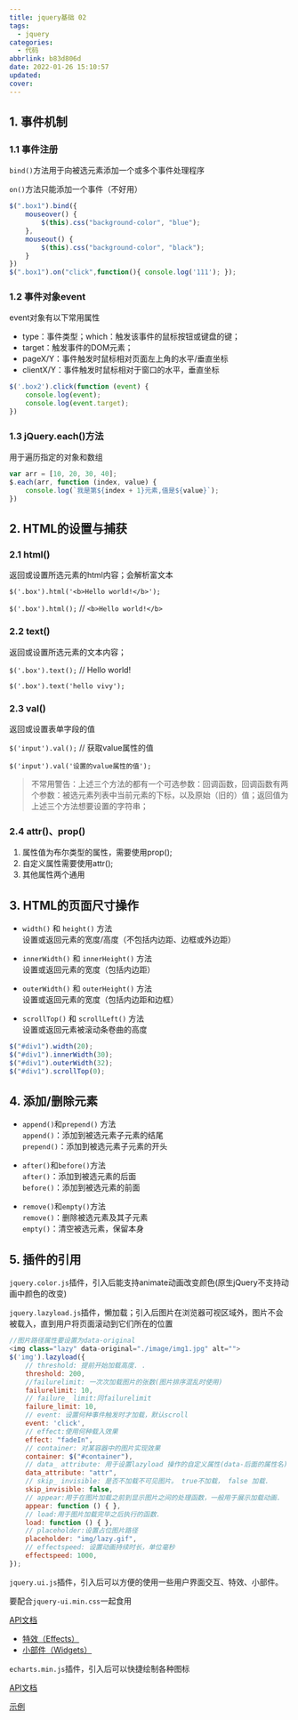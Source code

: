 ```yaml
---
title: jquery基础 02
tags:
  - jquery
categories:
  - 代码
abbrlink: b83d806d
date: 2022-01-26 15:10:57
updated: 
cover:
---
```

## 1. 事件机制

### 1.1 事件注册

`bind()`方法用于向被选元素添加一个或多个事件处理程序

`on()`方法只能添加一个事件（不好用）

```js
$(".box1").bind({
    mouseover() {
        $(this).css("background-color", "blue");
    },
    mouseout() {
        $(this).css("background-color", "black");
    }
})
$(".box1").on("click",function(){ console.log('111'); });
```

### 1.2 事件对象event

event对象有以下常用属性

- type：事件类型；which：触发该事件的鼠标按钮或键盘的键；
- target：触发事件的DOM元素；
- pageX/Y：事件触发时鼠标相对页面左上角的水平/垂直坐标
- clientX/Y：事件触发时鼠标相对于窗口的水平，垂直坐标

```js
$('.box2').click(function (event) {
    console.log(event);
    console.log(event.target);
})
```

### 1.3 jQuery.each()方法

用于遍历指定的对象和数组

```js
var arr = [10, 20, 30, 40];
$.each(arr, function (index, value) {
    console.log(`我是第${index + 1}元素,值是${value}`);
})
```

## 2. HTML的设置与捕获

### 2.1 html()

返回或设置所选元素的html内容；会解析富文本

`$('.box').html('<b>Hello world!</b>');`

`$('.box').html();` // `<b>Hello world!</b>`

### 2.2 text()

返回或设置所选元素的文本内容；

`$('.box').text();` // Hello world!

`$('.box').text('hello vivy');`

### 2.3 val()

返回或设置表单字段的值

`$('input').val();` // 获取value属性的值

`$('input').val('设置的value属性的值');`

> 不常用警告：上述三个方法的都有一个可选参数：回调函数，回调函数有两个参数：被选元素列表中当前元素的下标，以及原始（旧的）值；返回值为上述三个方法想要设置的字符串；

### 2.4 attr()、prop()

1. 属性值为布尔类型的属性，需要使用prop();
2. 自定义属性需要使用attr();
3. 其他属性两个通用

## 3. HTML的页面尺寸操作

- `width()` 和 `height()` 方法  
  设置或返回元素的宽度/高度（不包括内边距、边框或外边距）

- `innerWidth()` 和 `innerHeight()` 方法  
  设置或返回元素的宽度（包括内边距）

- `outerWidth()` 和 `outerHeight()` 方法  
  设置或返回元素的宽度（包括内边距和边框）

- `scrollTop()` 和 `scrollLeft()` 方法  
  设置或返回元素被滚动条卷曲的高度

```js
$("#div1").width(20);
$("#div1").innerWidth(30);
$("#div1").outerWidth(32);
$("#div1").scrollTop(0);
```

## 4. 添加/删除元素

- `append()`和`prepend()` 方法  
  `append()`：添加到被选元素子元素的结尾  
  `prepend()`：添加到被选元素子元素的开头

- `after()`和`before()`方法  
  `after()`：添加到被选元素的后面  
  `before()`：添加到被选元素的前面

- `remove()`和`empty()`方法  
  `remove()`：删除被选元素及其子元素  
  `empty()`：清空被选元素，保留本身

## 5. 插件的引用

`jquery.color.js`插件，引入后能支持animate动画改变颜色(原生jQuery不支持动画中颜色的改变)

`jquery.lazyload.js`插件，懒加载；引入后图片在浏览器可视区域外，图片不会被载入，直到用户将页面滚动到它们所在的位置

```js
//图片路径属性要设置为data-original
<img class="lazy" data-original="./image/img1.jpg" alt="">
$('img').lazyload({
    // threshold: 提前开始加载高度. .
    threshold: 200,
    //failurelimit: 一次次加载图片的张数(图片排序混乱时使用)
    failurelimit: 10,
    // failure_ limit:同failurelimit
    failure_limit: 10,
    // event: 设置何种事件触发时才加载，默认scroll
    event: 'click',
    // effect:使用何种载入效果
    effect: "fadeIn",
    // container: 对某容器中的图片实现效果
    container: $("#container"),
    // data_ attribute: 用于设置lazyload 操作的自定义属性(data-后面的属性名)
    data_attribute: "attr",
    // skip_ invisible: 是否不加载不可见图片。 true不加载， false 加载.
    skip_invisible: false,
    // appear:用于在图片加载之前到显示图片之间的处理函数，一般用于展示加载动画.
    appear: function () { },
    // load:用于图片加载完毕之后执行的函数.
    load: function () { },
    // placeholder:设置占位图片路径
    placeholder: "img/lazy.gif",
    // effectspeed: 设置动画持续时长，单位毫秒
    effectspeed: 1000,
});
```

`jquery.ui.js`插件，引入后可以方便的使用一些用户界面交互、特效、小部件。

要配合`jquery-ui.min.css`一起食用

[API文档](https://www.jqueryui.org.cn/api/43.html)

- [特效（Effects）](https://www.jqueryui.org.cn/api/43.html)
- [小部件（Widgets）](https://www.jqueryui.org.cn/api/52.html)

`echarts.min.js`插件，引入后可以快捷绘制各种图标

[API文档](https://echarts.apache.org/zh/option.html#title)

[示例](https://echarts.apache.org/examples/zh/index.html)

